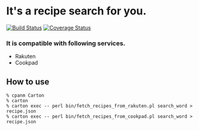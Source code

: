 # It's a recipe search for you.
[![Build Status](https://travis-ci.org/kyaukyuai/recipe4u.png?branch=master)](https://travis-ci.org/kyaukyuai/recipe4u)
[![Coverage Status](https://coveralls.io/repos/kyaukyuai/recipe4u/badge.png?branch=master)](https://coveralls.io/r/kyaukyuai/recipe4u?branch=master)

### It is compatible with following services.

* Rakuten
* Cookpad

## How to use

    % cpanm Carton
    % carton
    % carton exec -- perl bin/fetch_recipes_from_rakuten.pl search_word > recipe.json
    % carton exec -- perl bin/fetch_recipes_from_cookpad.pl search_word > recipe.json
